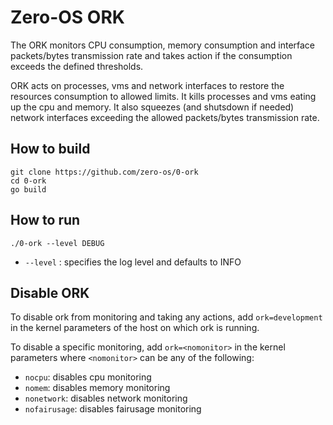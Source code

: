 # Zero-OS ORK

The ORK monitors CPU consumption, memory consumption and interface packets/bytes transmission rate and takes action if 
the consumption exceeds the defined thresholds.

ORK acts on processes, vms and network interfaces to restore the resources consumption to allowed limits. It kills
processes and vms eating up the cpu and memory. It also squeezes (and shutsdown if needed) network interfaces exceeding 
the allowed packets/bytes transmission rate.


## How to build
```shell
git clone https://github.com/zero-os/0-ork
cd 0-ork
go build
```

## How to run

`./0-ork --level DEBUG`
- `--level` : specifies the log level and defaults to INFO

## Disable ORK

To disable ork from monitoring and taking any actions, add `ork=development` in the kernel parameters of the host on which
ork is running.

To disable a specific monitoring, add `ork=<nomonitor>` in the kernel parameters where `<nomonitor>` can be any of the following:

* `nocpu`: disables cpu monitoring
* `nomem`: disables memory monitoring
* `nonetwork`: disables network monitoring
* `nofairusage`: disables fairusage monitoring